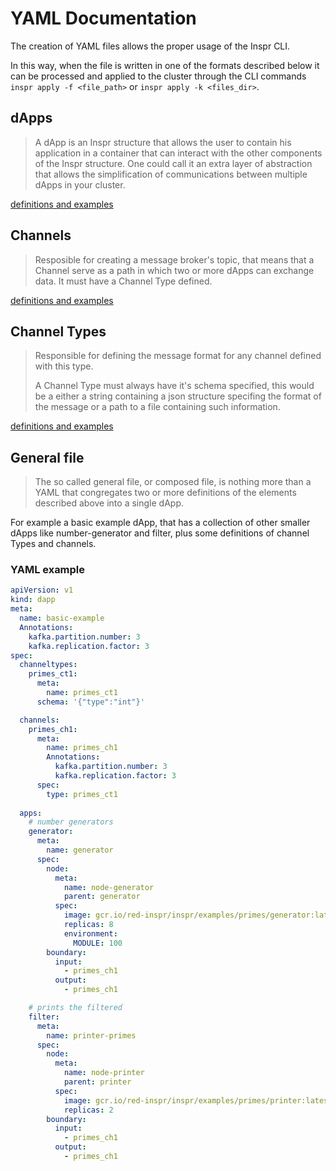 # YAML Documentation

The creation of YAML files allows the proper usage of the Inspr CLI.

In this way, when the file is written in one of the formats described below it can be processed and applied to the cluster through the CLI commands `inspr apply -f <file_path>` or `inspr apply -k <files_dir>`.


## dApps
> A dApp is an Inspr structure that allows the user to contain his application in a container that can interact with the other components of the Inspr structure. One could call it an extra layer of abstraction that allows the simplification of communications between multiple dApps in your cluster.

[definitions and examples](dapp.md)

## Channels
> Resposible for creating a message broker's topic, that means that a Channel serve as a path in which two or more dApps can exchange data. It must have a Channel Type defined.

[definitions and examples](channel.md)

## Channel Types
> Responsible for defining the message format for any channel defined with this type.
> 
> A Channel Type must always have it's schema specified, this would be a either a string containing a json structure specifing the format of the message or a path to a file containing such information.

[definitions and examples](type.md)

## General file

>The so called general file, or composed file, is nothing more than a YAML that congregates two or more definitions of the elements described above into a single dApp. 

For example a basic example dApp, that has a collection of other smaller dApps like number-generator and filter, plus some definitions of channel Types and channels.

### YAML example

```yaml
apiVersion: v1
kind: dapp
meta:
  name: basic-example  
  Annotations: 
    kafka.partition.number: 3
    kafka.replication.factor: 3
spec:
  channeltypes:
    primes_ct1:
      meta:
        name: primes_ct1
      schema: '{"type":"int"}'

  channels:
    primes_ch1:
      meta:
        name: primes_ch1        
        Annotations: 
          kafka.partition.number: 3
          kafka.replication.factor: 3        
      spec:
        type: primes_ct1
         
  apps:
    # number generators
    generator:
      meta:
        name: generator
      spec:
        node:
          meta:
            name: node-generator
            parent: generator
          spec:
            image: gcr.io/red-inspr/inspr/examples/primes/generator:latest
            replicas: 8
            environment:
              MODULE: 100
        boundary:
          input:
            - primes_ch1
          output:
            - primes_ch1

    # prints the filtered
    filter: 
      meta:
        name: printer-primes
      spec:        
        node:
          meta:
            name: node-printer
            parent: printer
          spec:
            image: gcr.io/red-inspr/inspr/examples/primes/printer:latest
            replicas: 2            
        boundary:
          input:
            - primes_ch1
          output:
            - primes_ch1
```
